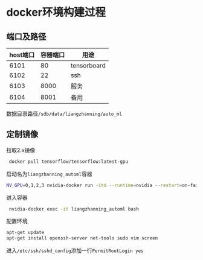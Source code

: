 # docker环境构建过程

## 端口及路径

| host端口 | 容器端口 | 用途        |
| -------- | -------- | ----------- |
| 6101     | 80       | tensorboard |
| 6102     | 22       | ssh         |
| 6103     | 8000     | 服务        |
| 6104     | 8001     | 备用        |

数据目录路径`/sdb/data/liangzhanning/auto_ml`



## 定制镜像

拉取2.x镜像

```bash
 docker pull tensorflow/tensorflow:latest-gpu
```

启动名为`liangzhanning_automl`容器

```bash
NV_GPU=0,1,2,3 nvidia-docker run -itd --runtime=nvidia --restart=on-failure -p 6101:80 -p 6102:22 -p 6103:8000 -p 6104:8001 --name="liangzhanning_automl" --cap-add NET_ADMIN -v /sdb/data/liangzhanning/auto_ml:/home/auto_ml tensorflow/tensorflow:latest-gpu /bin/bash -c "/bin/bash"
```

进入容器

```bash
 nvidia-docker exec -it liangzhanning_automl bash
```

配置环境

```bash
apt-get update
apt-get install openssh-server net-tools sudo vim screen
```

进入`/etc/ssh/sshd_config`添加一行`PermitRootLogin yes`

